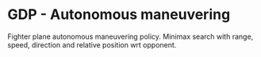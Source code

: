 # GDP - Autonomous maneuvering
Fighter plane autonomous maneuvering policy. Minimax search with range, speed, direction and relative position wrt opponent.
